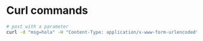 # Curl commands

```sh
# post with a parameter
curl -d "msg=hola" -H "Content-Type: application/x-www-form-urlencoded" -X POST http://localhost:8080/message
```
